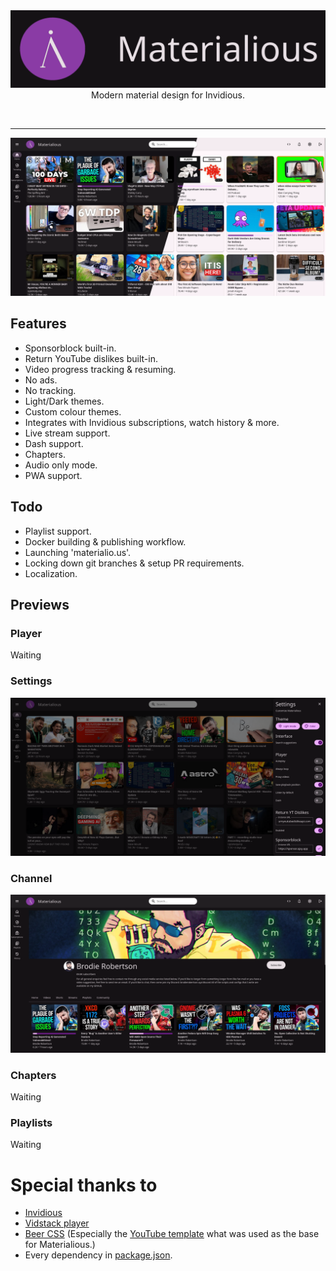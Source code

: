 <div align="center">
  <img src="previews/header.png" />
  <quote>
  Modern material design for Invidious.
  </quote>
</div>

&nbsp;

-------

![Preview of homepage](./previews/home-preview.png)

## Features
- Sponsorblock built-in.
- Return YouTube dislikes built-in.
- Video progress tracking & resuming.
- No ads.
- No tracking.
- Light/Dark themes.
- Custom colour themes.
- Integrates with Invidious subscriptions, watch history & more.
- Live stream support.
- Dash support.
- Chapters.
- Audio only mode.
- PWA support.

## Todo
- Playlist support.
- Docker building & publishing workflow.
- Launching 'materialio.us'.
- Locking down git branches & setup PR requirements.
- Localization.

## Previews
### Player
Waiting

### Settings
![Preview of settings](./previews/setting-preview.png)

### Channel
![Preview of channel](./previews/channel-preview.png)

### Chapters
Waiting

### Playlists
Waiting

# Special thanks to
- [Invidious](https://github.com/iv-org)
- [Vidstack player](https://github.com/vidstack/player)
- [Beer CSS](https://github.com/beercss/beercss) (Especially the [YouTube template](https://github.com/beercss/beercss/tree/main/src/youtube) what was used as the base for Materialious.)
- Every dependency in [package.json](/materialious/package.json).
